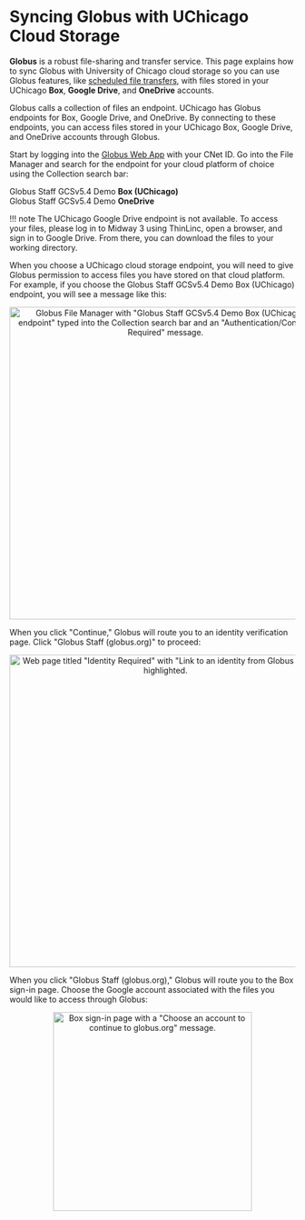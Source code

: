 # Syncing Globus with UChicago Cloud Storage

**Globus** is a robust file-sharing and transfer service. This page explains how to sync Globus with University of Chicago cloud storage so you can use Globus features, like <a href='./globus/transfer-files/#Schedule-a-File-Transfer'>scheduled file transfers</a>, with files stored in your UChicago **Box**, **Google Drive**, and **OneDrive** accounts.

Globus calls a collection of files an endpoint. UChicago has Globus endpoints for Box, Google Drive, and OneDrive. By connecting to these endpoints, you can access files stored in your UChicago Box, Google Drive, and OneDrive accounts through Globus.

Start by logging into the <a href='https://globus.rcc.uchicago.edu/' target='_blank'>Globus Web App</a> with your CNet ID. Go into the File Manager and search for the endpoint for your cloud platform of choice using the Collection search bar:

Globus Staff GCSv5.4 Demo **Box (UChicago)**<br/> 
Globus Staff GCSv5.4 Demo **OneDrive** 

!!! note
	The UChicago Google Drive endpoint is not available. To access your files, please log in to Midway 3 using ThinLinc, open a browser, and sign in to Google Drive. From there, you can download the files to your working directory. 


When you choose a UChicago cloud storage endpoint, you will need to give Globus permission to access files you have stored on that cloud platform. For example, if you choose the Globus Staff GCSv5.4 Demo Box (UChicago) endpoint, you will see a message like this:

<p align='center'>
<img src='../../img/globus/box.png'
width='550'
alt='Globus File Manager with "Globus Staff GCSv5.4 Demo Box (UChicago) endpoint" typed into the Collection search bar and an "Authentication/Consent Required" message.'/>
</p>

When you click "Continue," Globus will route you to an identity verification page. Click "Globus Staff (globus.org)" to proceed:

<p align='center'>
<img src='../../img/globus/box-identity-required.png'
width='550'
alt='Web page titled "Identity Required" with "Link to an identity from Globus Staff" highlighted.'/>
</p>

When you click "Globus Staff (globus.org)," Globus will route you to the Box sign-in page. Choose the Google account associated with the files you would like to access through Globus:

<p align='center'>
<img src='../../img/globus/box-sign-in.png'
width='350'
alt='Box sign-in page with a "Choose an account to continue to globus.org" message.'/>
</p>

